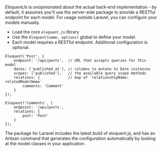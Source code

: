 
*EloquentJs* is unopinionated about the actual back-end implementation - by default,
it assumes you'll use the server-side package to provide a RESTful endpoint for
each model. For usage outside Laravel, you can configure your models manually.

* Load the core `eloquent.js` library
* Use the `Eloquent(name, options)` global to define your model.
* Each model requires a RESTful endpoint. Additional configuration is optional.

```language-js
Eloquent('Post', {
    endpoint: '/api/posts',  // URL that accepts queries for this model
    dates: ['published_at'], // columns to mutate to Date instances
    scopes: ['published'],   // the available query scope methods
    relations: {             // map of `relationshipName: relatedModelName`
        comments: 'Comment'
    }
});

Eloquent('Comments', {
    endpoint: '/api/posts',
    relations: {
        post: 'Post'
    }
});
```

<div class="ui basic tertiary segment">
    The package for Laravel includes the latest build of eloquent.js, and has
    an Artisan command that generates the configuration automatically by looking
    at the model classes in your application.
</div>
